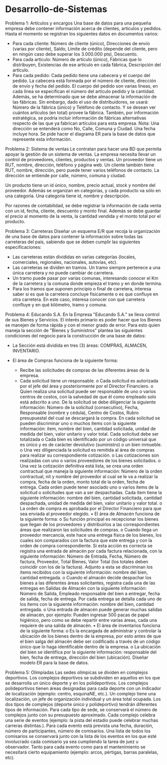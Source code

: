 # Desarrollo-de-Sistemas
Problema 1: Artículos y encargos Una base de datos para una pequeña empresa debe
contener información acerca de clientes, artículos y pedidos. Hasta el momento se registran
los siguientes datos en documentos varios:
- Para cada cliente: Número de cliente (único), Direcciones de envío (varias por cliente), Saldo,
Límite de crédito (depende del cliente, pero en ningún caso debe superar los 3.000.000 pts),
Descuento.
- Para cada artículo: Número de artículo (único), Fábricas que lo distribuyen, Existencias de ese
artículo en cada fábrica, Descripción del artículo.
- Para cada pedido: Cada pedido tiene una cabecera y el cuerpo del pedido. La cabecera está
formada por el número de cliente, dirección de envío y fecha del pedido. El cuerpo del pedido
son varias líneas, en cada línea se especifican el número del artículo pedido y la cantidad.
Además, se ha determinado que se debe almacenar la información de las fábricas. Sin
embargo, dado el uso de distribuidores, se usará: Número de la fábrica (único) y Teléfono de
contacto. Y se desean ver cuántos artículos (en total) provee la fábrica. También, por
información estratégica, se podría incluir información de fábricas alternativas respecto de las
que ya fabrican artículos para esta empresa. Nota: Una dirección se entenderá como No, Calle,
Comuna y Ciudad. Una fecha incluye hora.
Se pide hacer el diagrama ER para la base de datos que represente esta información.

Problema 2: Sistema de ventas Le contratan para hacer una BD que permita apoyar la gestión
de un sistema de ventas. La empresa necesita llevar un control de proveedores, clientes,
productos y ventas. Un proveedor tiene un RUT, nombre, dirección, teléfono y página web. Un
cliente también tiene RUT, nombre, dirección, pero puede tener varios teléfonos de contacto.
La dirección se entiende por calle, número, comuna y ciudad.

Un producto tiene un id único, nombre, precio actual, stock y nombre del proveedor. Además
se organizan en categorías, y cada producto va sólo en una categoría. Una categoría tiene id,
nombre y descripción.

Por razones de contabilidad, se debe registrar la información de cada venta con un id, fecha,
cliente, descuento y monto final. Además se debe guardar el precio al momento de la venta, la
cantidad vendida y el monto total por el producto.

Problema 3: Carreteras Diseñar un esquema E/R que recoja la organización de una base de
datos para contener la información sobre todas las carreteras del país, sabiendo que se deben
cumplir las siguientes especificaciones:
- Las carreteras están divididas en varias categorías (locales, comerciales, regionales,
nacionales, autovías, etc).
- Las carreteras se dividen en tramos. Un tramo siempre pertenece a una única carretera y no
puede cambiar de carretera.
- Un tramo puede pasar por varias comunas, interesando conocer el Km de la carretera y la
comuna donde empieza el tramo y en donde termina.
- Para los tramos que suponen principio o final de carretera, interesa saber si es que la
carretera concluye físicamente o es que confluye en otra carretera. En este caso, interesa
conocer con qué carretera confluye y en qué kilómetro, tramo y comuna.

Problema 4: Educando S.A. En la Empresa "Educando S.A." se lleva control de sus Bienes y
Servicios. El interés primario es poder hacer que los Bienes se manejen de forma rápida y con
el menor grado de error. Para esto quien maneja la sección de "Bienes y Suministros" plantea
las siguientes condiciones del negocio para la construcción de una base de datos:

- La Sección está dividida en tres (3) áreas: COMPRAS, ALMACEN, INVENTARIO.
- El área de Compras funciona de la siguiente forma:
   
    - Recibe las solicitudes de compras de las diferentes áreas de la empresa.
    - Cada solicitud tiene un responsable. o Cada solicitud es autorizada por el jefe del
    área y posteriormente por el Director Financiero.
o Quien realiza una solicitud puede ser responsable de uno o varios centros de costos,
con la salvedad de que él como empleado solo está adscrito a uno. De la solicitud se debe
diligenciar la siguiente información: Número de la solicitud (consecutivo), Fecha, Responsable
(nombre y cédula), Centro de Costos, Rubro presupuestal del cual se descargará la compra. En
cada solicitud se pueden discriminar uno o muchos ítems con la siguiente información: ítem,
nombre del bien, cantidad solicitada, unidad de medida del bien, valor unitario y valor total.
Cada solicitud debe ser totalizada
o Cada bien es identificado por un código universal que es único y es de carácter
devolutivo (suministro) o un bien inmueble.
o Una vez diligenciada la solicitud es remitida al área de compras para realizar su
correspondiente cotización.
o Las cotizaciones son realizadas con uno o varios proveedores de los bienes
solicitados.
o Una vez la cotización definitiva está lista, se crea una orden contractual que maneja
la siguiente información: Número de la orden contractual, nit y nombre del proveedor al cual
se le va a realizar la compra, fecha de la orden, monto total de la orden, fecha de entrega.
Cada orden puede tener asociado uno o varios ítems de la solicitud o solicitudes que van a ser
despachadas. Cada ítem tiene la siguiente información: nombre del bien, cantidad solicitada,
cantidad despachada, unidad de medida del bien, valor unitario y valor total.
o La orden de compra es aprobada por el Director Financiero para que sea enviada al
proveedor elegido.
• El área de Almacén funciona de la siguiente forma:
o Su función principal es recepcionar los bienes que llegan de los proveedores y
distribuirlos a las correspondientes áreas que realizaron las solicitudes de compras.
o Cuando llega un proveedor mercancía, este hace una entrega física de los bienes, los
cuales son comparados con la factura que este entrega y con la orden de compra
correspondiente. Si esta acción es correcta se registra una entrada de almacén por cada
factura relacionada, con la siguiente información: Número de Entrada, Fecha, Número de
factura, Proveedor, Total Bienes, Valor Total (los totales deben coincidir con los de la factura).
Adjunto a esta se discriminan los ítems recibidos con la siguiente información: nombre del
bien, cantidad entregada.
o Cuando el almacén decide despachar los bienes a las diferentes áreas solicitantes,
registra cada una de las entregas en Salidas de Almacén con la siguiente información: Número
de Salida, Empleado responsable del bien a entregar, fecha de salida, fecha de entrega. Por
cada entrega se detalla cada uno de los ítems con la siguiente información: nombre del bien,
cantidad entregada.
o Una entrada de almacén puede generar muchas salidas de almacén, por ejemplo:
Pueden ingresar 500 pacas de papel higiénico, pero como se debe repartir entre varias áreas,
cada una requiere de una salida de almacén.
• El área de inventarios funciona de la siguiente forma:
o Es la encargada de administrar y controlar la ubicación de los bienes dentro de la
empresa, por esto antes de que el bien salga del almacén debe ser codificado a través de un
código único que lo haga identificable dentro de la empresa.
o La ubicación del bien se identifica por la siguiente información: responsable del bien,
fecha de entrega, dirección del bien (ubicación).
Diseñar modelo ER para la base de datos.

Problema 5: Olimpíadas Las sedes olímpicas se dividen en complejos deportivos. Los complejos
deportivos se subdividen en aquellos en los que se desarrolla un único deporte y en los
polideportivos. Los complejos polideportivos tienen áreas designadas para cada deporte con
un indicador de localización (ejemplo: centro, esquinaNE, etc.). Un complejo tiene una
localización, un jefe de organización individual y un área total ocupada. Los dos tipos de
complejos (deporte único y polideportivo) tendrán diferentes tipos de información. Para cada
tipo de sede, se conservará el número de complejos junto con su presupuesto aproximado.
Cada complejo celebra una serie de eventos (ejemplo: la pista del estadio puede celebrar
muchas carreras distintas.). Para cada evento está prevista una fecha, duración, número de
participantes, número de comisarios. Una lista de todos los comisarios se conservará junto con
la lista de los eventos en los que esté involucrado cada comisario ya sea cumpliendo la tarea
de juez u observador. Tanto para cada evento como para el mantenimiento se necesitará
cierto equipamiento (ejemplo: arcos, pértigas, barras paralelas, etc).